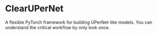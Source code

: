 # ClearUPerNet
A flexible PyTorch framework for building UPerNet-like models. You can understand the critical workflow by only look once.

